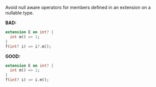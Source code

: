 Avoid null aware operators for members defined in an extension on a nullable type.

**BAD:**

```dart
extension E on int? {
  int m() => 1;
}
f(int? i) => i?.m();
```

**GOOD:**

```dart
extension E on int? {
  int m() => 1;
}
f(int? i) => i.m();
```

